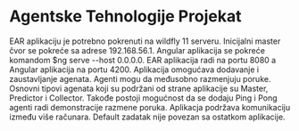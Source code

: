 # Agentske Tehnologije Projekat

EAR aplikaciju je potrebno pokrenuti na wildfly 11 serveru. Inicijalni master čvor se pokreće sa adrese 192.168.56.1. Angular aplikacija se pokreće 
komandom $ng serve --host 0.0.0.0. EAR aplikacija radi na portu 8080 a Angular aplikacija na portu 4200. 
Aplikacija omogućava dodavanje i zaustavljanje agenata. Agenti mogu da međusobno razmenjuju poruke. Osnovni tipovi agenata koji su podržani od strane aplikacije
su Master, Predictor i Collector. Takođe postoji mogućnost da se dodaju Ping i Pong agenti radi demonstracije razmene poruka. Aplikacja podržava komunikaciju između
više računara. Default zadatak nije povezan sa ostatkom aplikacije.

